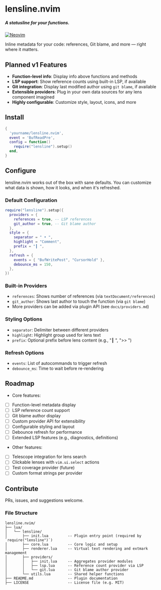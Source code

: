 # lensline.nvim

##### A statusline for your functions.

[![Neovim](https://img.shields.io/badge/Neovim%200.7+-green.svg?style=for-the-badge\&logo=neovim)](https://neovim.io)

<!-- <img alt="lensline" height="260" src="/assets/lensline_banner.png" /> -->

Inline metadata for your code: references, Git blame, and more — right where it matters.

## Planned v1 Features

* **Function-level info**: Display info above functions and methods
* **LSP support**: Show reference counts using built-in LSP, if available
* **Git integration**: Display last modified author using `git blame`, if available
* **Extensible providers**: Plug in your own data sources for any lens component imagined
* **Highly configurable**: Customize style, layout, icons, and more

## Install

```lua
{
  'yourname/lensline.nvim',
  event = 'BufReadPre',
  config = function()
    require("lensline").setup()
  end,
}
```

## Configure

lensline.nvim works out of the box with sane defaults. You can customize what data is shown, how it looks, and when it's refreshed.

### Default Configuration

```lua
require("lensline").setup({
  providers = {
    references = true, -- LSP references
    git_author = true, -- Git blame author
  },
  style = {
    separator = " • ",
    highlight = "Comment",
    prefix = "┃ ",
  },
  refresh = {
    events = { "BufWritePost", "CursorHold" },
    debounce_ms = 150,
  },
})
```

### Built-in Providers

* `references`: Shows number of references (via `textDocument/references`)
* `git_author`: Shows last author to touch the function (via `git blame`)
* More providers can be added via plugin API (see `docs/providers.md`)

### Styling Options

* `separator`: Delimiter between different providers
* `highlight`: Highlight group used for lens text
* `prefix`: Optional prefix before lens content (e.g., "┃ ", ">> ")

### Refresh Options

* `events`: List of autocommands to trigger refresh
* `debounce_ms`: Time to wait before re-rendering

## Roadmap

* Core features:
* [ ] Function-level metadata display
* [ ] LSP reference count support
* [ ] Git blame author display
* [ ] Custom provider API for extensibility
* [ ] Configurable styling and layout
* [ ] Debounce refresh for performance
* [ ] Extended LSP features (e.g., diagnostics, definitions)
* Other features:
* [ ] Telescope integration for lens search
* [ ] Clickable lenses with `vim.ui.select` actions
* [ ] Test coverage provider (future)
* [ ] Custom format strings per provider

## Contribute

PRs, issues, and suggestions welcome.

### File Structure

```
lensline.nvim/
├── lua/
│   └── lensline/
│       ├── init.lua         -- Plugin entry point (required by `require("lensline")`)
│       ├── core.lua         -- Core logic and setup
│       ├── renderer.lua     -- Virtual text rendering and extmark management
│       ├── providers/
│       │   ├── init.lua     -- Aggregates provider modules
│       │   ├── lsp.lua      -- Reference count provider via LSP
│       │   └── git.lua      -- Git blame author provider
│       └── utils.lua        -- Shared helper functions
├── README.md                -- Plugin documentation
├── LICENSE                  -- License file (e.g. MIT)
```